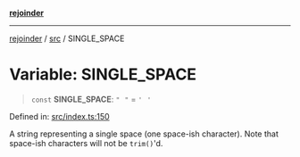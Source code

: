 [**rejoinder**](../../README.md)

***

[rejoinder](../../README.md) / [src](../README.md) / SINGLE\_SPACE

# Variable: SINGLE\_SPACE

> `const` **SINGLE\_SPACE**: `"⠀"` = `'⠀'`

Defined in: [src/index.ts:150](https://github.com/Xunnamius/rejoinder/blob/f565868f81df25d1011782666f1a2b9fb2361f02/src/index.ts#L150)

A string representing a single space (one space-ish character). Note that
space-ish characters will not be `trim()`'d.
